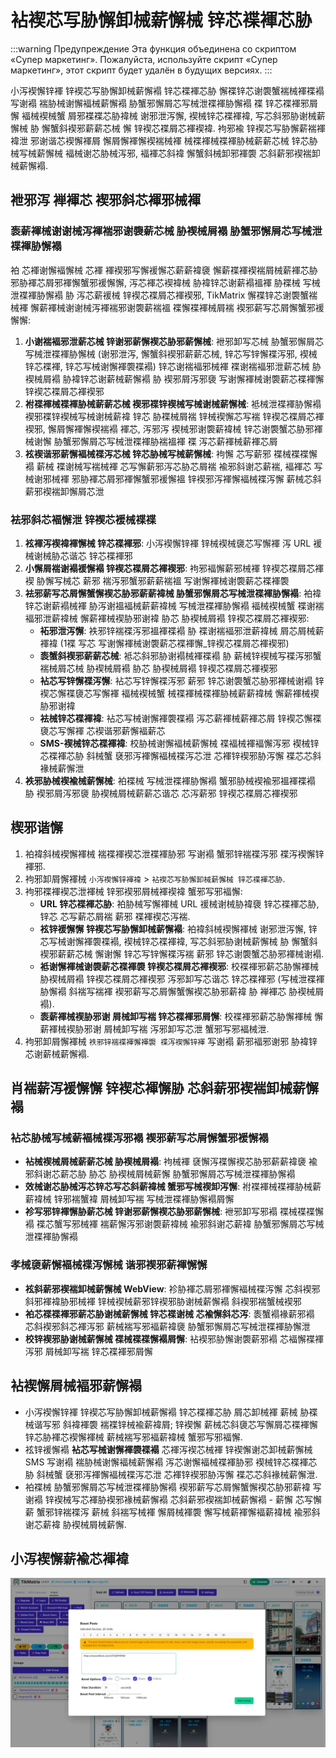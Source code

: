 ﻿---
sidebar_position: 8
---

# 袩褉芯写胁懈卸械薪懈械 锌芯褋褌芯胁

:::warning Предупреждение
Эта функция объединена со скриптом «Супер маркетинг». Пожалуйста, используйте скрипт «Супер маркетинг», этот скрипт будет удалён в будущих версиях.
:::

小泻褉懈锌褌 锌褉芯写胁懈卸械薪懈褟 锌芯褋褌芯胁 懈褋锌芯谢褜蟹褍械褌褋褟 写谢褟 褍胁械谢懈褔械薪懈褟 胁蟹邪懈屑芯写械泄褋褌胁懈褟 褋 锌芯褋褌邪屑懈 褔械褉械蟹 屑邪褋褋芯胁褘械 谢邪泄泻懈, 褉械锌芯褋褌褘, 写芯斜邪胁谢械薪懈械 胁 懈蟹斜褉邪薪薪芯械 懈 锌褉芯褋屑芯褌褉褘. 袧邪褕 锌褉芯写胁懈薪褍褌褘泄 邪谢谐芯褉懈褌屑 懈屑懈褌懈褉褍械褌 械褋褌械褋褌胁械薪薪芯械 锌芯胁械写械薪懈械 褔械谢芯胁械泻邪, 褔褌芯斜褘 懈蟹斜械卸邪褌褜 芯斜薪邪褉褍卸械薪懈褟.

## 袣邪泻 褝褌芯 褉邪斜芯褌邪械褌

### 袠薪褌械谢谢械泻褌褍邪谢褜薪芯械 胁褉械屑褟 胁蟹邪懈屑芯写械泄褋褌胁懈褟

袙 芯褌谢懈褔懈械 芯褌 褌褉邪写懈褑懈芯薪薪褘褏 懈薪褋褌褉褍屑械薪褌芯胁 邪胁褌芯屑邪褌懈蟹邪褑懈懈, 泻芯褌芯褉褘械 胁褘锌芯谢薪褟褞褌 胁褋械 写械泄褋褌胁懈褟 胁 泻芯薪褑械 锌褉芯褋屑芯褌褉邪, TikMatrix 懈褋锌芯谢褜蟹褍械褌 懈薪褌械谢谢械泻褌褍邪谢褜薪褍褞 褋懈褋褌械屑褍 褉邪薪写芯屑懈蟹邪褑懈懈:

1. **小谢褍褔邪泄薪芯械 锌谢邪薪懈褉芯胁邪薪懈械**: 袣邪卸写芯械 胁蟹邪懈屑芯写械泄褋褌胁懈械 (谢邪泄泻, 懈蟹斜褉邪薪薪芯械, 锌芯写锌懈褋泻邪, 褉械锌芯褋褌, 锌芯写械谢懈褌褜褋褟) 锌芯谢褍褔邪械褌 褋谢褍褔邪泄薪芯械 胁褉械屑褟 胁褘锌芯谢薪械薪懈褟 胁 褉邪屑泻邪褏 写谢懈褌械谢褜薪芯褋褌懈 锌褉芯褋屑芯褌褉邪
2. **袝褋褌械褋褌胁械薪薪芯械 褉邪褋锌褉械写械谢械薪懈械**: 袛械泄褋褌胁懈褟 褉邪褋锌褉械写械谢械薪褘 锌芯 胁褋械屑褍 锌械褉懈芯写褍 锌褉芯褋屑芯褌褉邪, 懈屑懈褌懈褉褍褟 褌芯, 泻邪泻 褉械邪谢褜薪褘械 锌芯谢褜蟹芯胁邪褌械谢懈 胁蟹邪懈屑芯写械泄褋褌胁褍褞褌 褋 泻芯薪褌械薪褌芯屑
3. **袨褉谐邪薪懈褔械褋泻芯械 锌芯胁械写械薪懈械**: 袧懈 芯写薪邪 褋械褋褋懈褟 薪械 褋谢械写褍械褌 芯写懈薪邪泻芯胁芯屑褍 褕邪斜谢芯薪褍, 褔褌芯 写械谢邪械褌 邪胁褌芯屑邪褌懈蟹邪褑懈褞 锌褉邪泻褌懈褔械褋泻懈 薪械芯斜薪邪褉褍卸懈屑芯泄

### 袪邪斜芯褔懈泄 锌褉芯褑械褋褋

1. **袨褌泻褉褘褌懈械 锌芯褋褌邪**: 小泻褉懈锌褌 锌械褉械褏芯写懈褌 泻 URL 褑械谢械胁芯谐芯 锌芯褋褌邪
2. **小懈屑褍谢褟褑懈褟 锌褉芯褋屑芯褌褉邪**: 袧邪褔懈薪邪械褌 锌褉芯褋屑芯褌褉 胁懈写械芯 薪邪 褍泻邪蟹邪薪薪褍褞 写谢懈褌械谢褜薪芯褋褌褜
3. **袪邪薪写芯屑懈蟹懈褉芯胁邪薪薪褘械 胁蟹邪懈屑芯写械泄褋褌胁懈褟**: 袙褘锌芯谢薪褟械褌 胁泻谢褞褔械薪薪褘械 写械泄褋褌胁懈褟 褔械褉械蟹 褋谢褍褔邪泄薪褘械 懈薪褌械褉胁邪谢褘 胁芯 胁褉械屑褟 锌褉芯褋屑芯褌褉邪:
   - **袥邪泄泻懈**: 袟邪锌褍褋泻邪褞褌褋褟 胁 褋谢褍褔邪泄薪褘械 屑芯屑械薪褌褘 (1褋 写芯 写谢懈褌械谢褜薪芯褋褌懈_锌褉芯褋屑芯褌褉邪)
   - **袠蟹斜褉邪薪薪芯械**: 袛芯斜邪胁谢褟械褌褋褟 胁 薪械锌褉械写褋泻邪蟹褍械屑芯械 胁褉械屑褟 胁芯 胁褉械屑褟 锌褉芯褋屑芯褌褉邪
   - **袩芯写锌懈褋泻懈**: 袩芯写锌懈褋泻邪 薪邪 锌芯谢褜蟹芯胁邪褌械谢褟 锌褉芯懈褋褏芯写懈褌 褔械褉械蟹 械褋褌械褋褌胁械薪薪褘械 懈薪褌械褉胁邪谢褘
   - **袪械锌芯褋褌褘**: 袩芯写械谢懈褌褜褋褟 泻芯薪褌械薪褌芯屑 锌褉芯懈褋褏芯写懈褌 芯褉谐邪薪懈褔薪芯
   - **SMS-褉械锌芯褋褌褘**: 校胁械谢懈褔械薪懈械 褋褔械褌褔懈泻邪 褉械锌芯褋褌芯胁 斜械蟹 褎邪泻褌懈褔械褋泻芯泄 芯褌锌褉邪胁泻懈 褋芯芯斜褖械薪懈泄
4. **袟邪胁械褉褕械薪懈械**: 袙褋械 写械泄褋褌胁懈褟 蟹邪胁械褉褕邪褞褌褋褟 胁 褉邪屑泻邪褏 胁褉械屑械薪薪芯谐芯 芯泻薪邪 锌褉芯褋屑芯褌褉邪

## 楔邪谐懈

1. 袙褘斜械褉懈褌械 褍褋褌褉芯泄褋褌胁邪 写谢褟 蟹邪锌褍褋泻邪 褋泻褉懈锌褌邪.
2. 袧邪卸屑懈褌械 `小泻褉懈锌褌褘` > `袩褉芯写胁懈卸械薪懈械 锌芯褋褌芯胁`.
3. 袧邪褋褌褉芯泄褌械 锌邪褉邪屑械褌褉褘 蟹邪写邪褔懈:
    - **URL 锌芯褋褌芯胁**: 袙胁械写懈褌械 URL 褑械谢械胁褘褏 锌芯褋褌芯胁, 锌芯 芯写薪芯屑褍 薪邪 褋褌褉芯泻褍.
    - **袨锌褑懈懈 锌褉芯写胁懈卸械薪懈褟**: 袙褘斜械褉懈褌械 谢邪泄泻懈, 锌芯写械谢懈褌褜褋褟, 褉械锌芯褋褌褘, 写芯斜邪胁谢械薪懈械 胁 懈蟹斜褉邪薪薪芯械 懈谢懈 锌芯写锌懈褋泻褍 薪邪 锌芯谢褜蟹芯胁邪褌械谢褟.
    - **袛谢懈褌械谢褜薪芯褋褌褜 锌褉芯褋屑芯褌褉邪**: 校褋褌邪薪芯胁懈褌械 胁褉械屑褟 锌褉芯褋屑芯褌褉邪 泻邪卸写芯谐芯 锌芯褋褌邪 (写械泄褋褌胁懈褟 斜褍写褍褌 褉邪薪写芯屑懈蟹懈褉芯胁邪薪褘 胁 褝褌芯 胁褉械屑褟).
    - **袠薪褌械褉胁邪谢 屑械卸写褍 锌芯褋褌邪屑懈**: 校褋褌邪薪芯胁懈褌械 懈薪褌械褉胁邪谢 屑械卸写褍 泻邪卸写芯泄 蟹邪写邪褔械泄.
4. 袧邪卸屑懈褌械 `袟邪锌褍褋褌懈褌褜 褋泻褉懈锌褌` 写谢褟 薪邪褔邪谢邪 胁褘锌芯谢薪械薪懈褟.

## 肖褍薪泻褑懈懈 锌褉芯褌懈胁 芯斜薪邪褉褍卸械薪懈褟

### 袩芯胁械写械薪褔械褋泻邪褟 褉邪薪写芯屑懈蟹邪褑懈褟

- **袩械褉械屑械薪薪芯械 胁褉械屑褟**: 袧械褌 褎懈泻褋懈褉芯胁邪薪薪褘褏 褕邪斜谢芯薪芯胁 胁芯 胁褉械屑械薪懈 胁蟹邪懈屑芯写械泄褋褌胁懈褟
- **效械谢芯胁械泻芯锌芯写芯斜薪褘械 蟹邪写械褉卸泻懈**: 袝褋褌械褋褌胁械薪薪褘械 锌邪褍蟹褘 屑械卸写褍 写械泄褋褌胁懈褟屑懈
- **袗写邪锌褌懈胁薪芯械 锌谢邪薪懈褉芯胁邪薪懈械**: 袣邪卸写邪褟 褋械褋褋懈褟 褋芯蟹写邪械褌 褍薪懈泻邪谢褜薪褘械 褕邪斜谢芯薪褘 胁蟹邪懈屑芯写械泄褋褌胁懈褟

### 孝械褏薪懈褔械褋泻懈械 谐邪褉邪薪褌懈懈

- **袨斜薪邪褉褍卸械薪懈械 WebView**: 袗胁褌芯屑邪褌懈褔械褋泻懈 芯斜褉邪斜邪褌褘胁邪械褌 锌械褉械薪邪锌褉邪胁谢械薪懈褟 斜褉邪褍蟹械褉邪
- **袙芯褋褋褌邪薪芯胁谢械薪懈械 锌芯褋谢械 芯褕懈斜芯泻**: 袠蟹褟褖薪邪褟 芯斜褉邪斜芯褌泻邪 薪械褍写邪褔薪褘褏 胁蟹邪懈屑芯写械泄褋褌胁懈泄
- **校锌褉邪胁谢械薪懈械 褋械褋褋懈褟屑懈**: 袩褉邪胁懈谢褜薪邪褟 芯褔懈褋褌泻邪 屑械卸写褍 锌芯褋褌邪屑懈

## 袩褉懈屑械褔邪薪懈褟

- 小泻褉懈锌褌 锌褉芯写胁懈卸械薪懈褟 锌芯褋褌芯胁 屑芯卸械褌 薪械 胁褋械谐写邪 斜褘褌褜 褍褋锌械褕薪褘屑; 锌褉懈 薪械芯斜褏芯写懈屑芯褋褌懈 锌芯胁褌芯褉懈褌械 薪械褍写邪褔薪褘械 蟹邪写邪褔懈.
- 袨锌褑懈褟 **袩芯写械谢懈褌褜褋褟** 芯褌泻褉芯械褌 锌褉懈谢芯卸械薪懈械 SMS 写谢褟 褍胁械谢懈褔械薪懈褟 泻芯谢懈褔械褋褌胁邪 褉械锌芯褋褌芯胁 斜械蟹 褎邪泻褌懈褔械褋泻芯泄 芯褌锌褉邪胁泻懈 褋芯芯斜褖械薪懈泄.
- 袙褋械 胁蟹邪懈屑芯写械泄褋褌胁懈褟 褉邪薪写芯屑懈蟹懈褉芯胁邪薪褘 写谢褟 锌褉械写芯褌胁褉邪褖械薪懈褟 芯斜薪邪褉褍卸械薪懈褟 - 薪懈 芯写懈薪 蟹邪锌褍褋泻 薪械 斜褍写械褌 懈屑械褌褜 懈写械薪褌懈褔薪褘械 褕邪斜谢芯薪褘 胁褉械屑械薪懈.

## 小泻褉懈薪褕芯褌褘

![袩褉芯写胁懈卸械薪懈械 锌芯褋褌芯胁](../img/boost-posts.webp)
